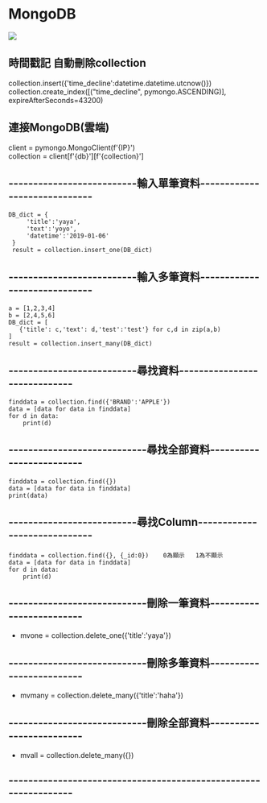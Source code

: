 # MongoDB
<img  src="https://upload.wikimedia.org/wikipedia/commons/thumb/0/00/Mongodb.png/1200px-Mongodb.png"></img>
## 時間戳記  自動刪除collection  

collection.insert({'time_decline':datetime.datetime.utcnow()})  
collection.create_index([("time_decline", pymongo.ASCENDING)], expireAfterSeconds=43200)   
  

## 連接MongoDB(雲端)  
client = pymongo.MongoClient(f'{IP}')  
collection = client[f'{db}'][f'{collection}']  

## --------------------------輸入單筆資料-----------------------------
```
DB_dict = {
     'title':'yaya',
     'text':'yoyo',
     'datetime':'2019-01-06'
 }
 result = collection.insert_one(DB_dict)
```
## --------------------------輸入多筆資料-----------------------------
```
a = [1,2,3,4]
b = [2,4,5,6]
DB_dict = [
   {'title': c,'text': d,'test':'test'} for c,d in zip(a,b)
]
result = collection.insert_many(DB_dict)
```

## --------------------------尋找資料-----------------------------
```
finddata = collection.find({'BRAND':'APPLE'})
data = [data for data in finddata]
for d in data:
    print(d)
```

## ----------------------------尋找全部資料-------------------------
```
finddata = collection.find({})
data = [data for data in finddata]
print(data)
```

## --------------------------尋找Column-----------------------------
```
finddata = collection.find({}, {_id:0})    0為顯示   1為不顯示
data = [data for data in finddata]
for d in data:
    print(d)
```

## ----------------------------刪除一筆資料-------------------------
- mvone = collection.delete_one({'title':'yaya'})
## ----------------------------刪除多筆資料-------------------------
- mvmany = collection.delete_many({'title':'haha'})
## ----------------------------刪除全部資料-------------------------
- mvall = collection.delete_many({})
## ----------------------------------------------------------------
